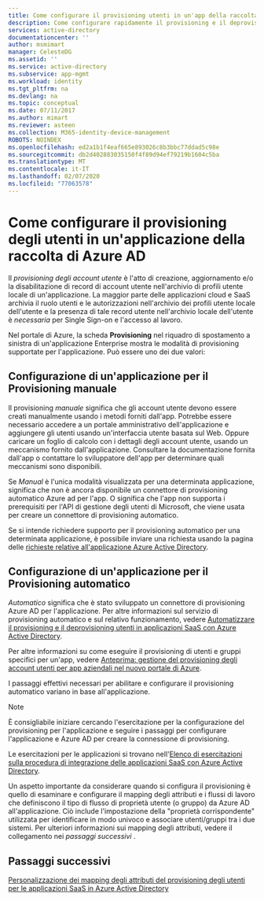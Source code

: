 ```yaml
---
title: Come configurare il provisioning utenti in un'app della raccolta Azure AD
description: Come configurare rapidamente il provisioning e il deprovisioning degli account utente per applicazioni già elencate nella raccolta di applicazioni AD Azure
services: active-directory
documentationcenter: ''
author: msmimart
manager: CelesteDG
ms.assetid: ''
ms.service: active-directory
ms.subservice: app-mgmt
ms.workload: identity
ms.tgt_pltfrm: na
ms.devlang: na
ms.topic: conceptual
ms.date: 07/11/2017
ms.author: mimart
ms.reviewer: asteen
ms.collection: M365-identity-device-management
ROBOTS: NOINDEX
ms.openlocfilehash: ed2a1b1f4eaf665e893026c8b3bbc77ddad5c98e
ms.sourcegitcommit: db2d402883035150f4f89d94ef79219b1604c5ba
ms.translationtype: MT
ms.contentlocale: it-IT
ms.lasthandoff: 02/07/2020
ms.locfileid: "77063578"
---
```

# <a name="how-to-configure-user-provisioning-to-an-azure-ad-gallery-application"></a>Come configurare il provisioning degli utenti in un'applicazione della raccolta di Azure AD

Il *provisioning degli account utente* è l'atto di creazione, aggiornamento e/o la disabilitazione di record di account utente nell'archivio di profili utente locale di un'applicazione. La maggior parte delle applicazioni cloud e SaaS archivia il ruolo utenti e le autorizzazioni nell'archivio dei profili utente locale dell'utente e la presenza di tale record utente nell'archivio locale dell'utente è *necessaria* per Single Sign-on e l'accesso al lavoro.

Nel portale di Azure, la scheda **Provisioning** nel riquadro di spostamento a sinistra di un'applicazione Enterprise mostra le modalità di provisioning supportate per l'applicazione. Può essere uno dei due valori:

## <a name="configuring-an-application-for-manual-provisioning"></a>Configurazione di un'applicazione per il Provisioning manuale

Il provisioning *manuale* significa che gli account utente devono essere creati manualmente usando i metodi forniti dall'app. Potrebbe essere necessario accedere a un portale amministrativo dell'applicazione e aggiungere gli utenti usando un'interfaccia utente basata sul Web. Oppure caricare un foglio di calcolo con i dettagli degli account utente, usando un meccanismo fornito dall'applicazione. Consultare la documentazione fornita dall'app o contattare lo sviluppatore dell'app per determinare quali meccanismi sono disponibili.

Se *Manual* è l'unica modalità visualizzata per una determinata applicazione, significa che non è ancora disponibile un connettore di provisioning automatico Azure ad per l'app. O significa che l'app non supporta i prerequisiti per l'API di gestione degli utenti di Microsoft, che viene usata per creare un connettore di provisioning automatico.

Se si intende richiedere supporto per il provisioning automatico per una determinata applicazione, è possibile inviare una richiesta usando la pagina delle [richieste relative all'applicazione Azure Active Directory](https://aka.ms/aadapprequest).

## <a name="configuring-an-application-for-automatic-provisioning"></a>Configurazione di un'applicazione per il Provisioning automatico

*Automatico* significa che è stato sviluppato un connettore di provisioning Azure AD per l'applicazione. Per altre informazioni sul servizio di provisioning automatico e sul relativo funzionamento, vedere [Automatizzare il provisioning e il deprovisioning utenti in applicazioni SaaS con Azure Active Directory](../app-provisioning/user-provisioning.md).

Per altre informazioni su come eseguire il provisioning di utenti e gruppi specifici per un'app, vedere [Anteprima: gestione del provisioning degli account utenti per app aziendali nel nuovo portale di Azure](../app-provisioning/configure-automatic-user-provisioning-portal.md).

I passaggi effettivi necessari per abilitare e configurare il provisioning automatico variano in base all'applicazione.

> [!NOTE]
> È consigliabile iniziare cercando l'esercitazione per la configurazione del provisioning per l'applicazione e seguire i passaggi per configurare l'applicazione e Azure AD per creare la connessione di provisioning.

Le esercitazioni per le applicazioni si trovano nell'[Elenco di esercitazioni sulla procedura di integrazione delle applicazioni SaaS con Azure Active Directory](../saas-apps/tutorial-list.md).

Un aspetto importante da considerare quando si configura il provisioning è quello di esaminare e configurare il mapping degli attributi e i flussi di lavoro che definiscono il tipo di flusso di proprietà utente (o gruppo) da Azure AD all'applicazione. Ciò include l'impostazione della "proprietà corrispondente" utilizzata per identificare in modo univoco e associare utenti/gruppi tra i due sistemi. Per ulteriori informazioni sui mapping degli attributi, vedere il collegamento nei *passaggi successivi* .

## <a name="next-steps"></a>Passaggi successivi
[Personalizzazione dei mapping degli attributi del provisioning degli utenti per le applicazioni SaaS in Azure Active Directory](../app-provisioning/customize-application-attributes.md)

